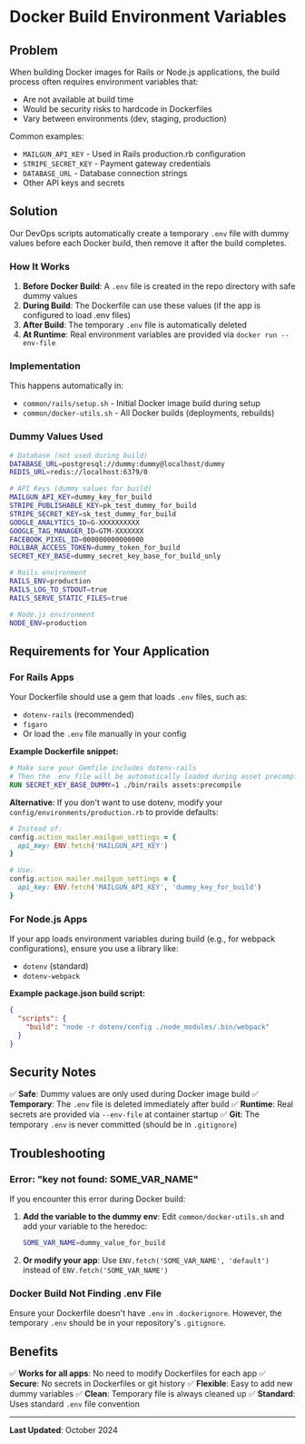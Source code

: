 # Docker Build Environment Variables

## Problem

When building Docker images for Rails or Node.js applications, the build process often requires environment variables that:
- Are not available at build time
- Would be security risks to hardcode in Dockerfiles
- Vary between environments (dev, staging, production)

Common examples:
- `MAILGUN_API_KEY` - Used in Rails production.rb configuration
- `STRIPE_SECRET_KEY` - Payment gateway credentials
- `DATABASE_URL` - Database connection strings
- Other API keys and secrets

## Solution

Our DevOps scripts automatically create a temporary `.env` file with dummy values before each Docker build, then remove it after the build completes.

### How It Works

1. **Before Docker Build**: A `.env` file is created in the repo directory with safe dummy values
2. **During Build**: The Dockerfile can use these values (if the app is configured to load .env files)
3. **After Build**: The temporary `.env` file is automatically deleted
4. **At Runtime**: Real environment variables are provided via `docker run --env-file`

### Implementation

This happens automatically in:
- `common/rails/setup.sh` - Initial Docker image build during setup
- `common/docker-utils.sh` - All Docker builds (deployments, rebuilds)

### Dummy Values Used

```bash
# Database (not used during build)
DATABASE_URL=postgresql://dummy:dummy@localhost/dummy
REDIS_URL=redis://localhost:6379/0

# API Keys (dummy values for build)
MAILGUN_API_KEY=dummy_key_for_build
STRIPE_PUBLISHABLE_KEY=pk_test_dummy_for_build
STRIPE_SECRET_KEY=sk_test_dummy_for_build
GOOGLE_ANALYTICS_ID=G-XXXXXXXXXX
GOOGLE_TAG_MANAGER_ID=GTM-XXXXXXX
FACEBOOK_PIXEL_ID=000000000000000
ROLLBAR_ACCESS_TOKEN=dummy_token_for_build
SECRET_KEY_BASE=dummy_secret_key_base_for_build_only

# Rails environment
RAILS_ENV=production
RAILS_LOG_TO_STDOUT=true
RAILS_SERVE_STATIC_FILES=true

# Node.js environment
NODE_ENV=production
```

## Requirements for Your Application

### For Rails Apps

Your Dockerfile should use a gem that loads `.env` files, such as:
- `dotenv-rails` (recommended)
- `figaro`
- Or load the `.env` file manually in your config

**Example Dockerfile snippet:**
```dockerfile
# Make sure your Gemfile includes dotenv-rails
# Then the .env file will be automatically loaded during asset precompilation
RUN SECRET_KEY_BASE_DUMMY=1 ./bin/rails assets:precompile
```

**Alternative**: If you don't want to use dotenv, modify your `config/environments/production.rb` to provide defaults:
```ruby
# Instead of:
config.action_mailer.mailgun_settings = {
  api_key: ENV.fetch('MAILGUN_API_KEY')
}

# Use:
config.action_mailer.mailgun_settings = {
  api_key: ENV.fetch('MAILGUN_API_KEY', 'dummy_key_for_build')
}
```

### For Node.js Apps

If your app loads environment variables during build (e.g., for webpack configurations), ensure you use a library like:
- `dotenv` (standard)
- `dotenv-webpack`

**Example package.json build script:**
```json
{
  "scripts": {
    "build": "node -r dotenv/config ./node_modules/.bin/webpack"
  }
}
```

## Security Notes

✅ **Safe**: Dummy values are only used during Docker image build
✅ **Temporary**: The `.env` file is deleted immediately after build
✅ **Runtime**: Real secrets are provided via `--env-file` at container startup
✅ **Git**: The temporary `.env` is never committed (should be in `.gitignore`)

## Troubleshooting

### Error: "key not found: SOME_VAR_NAME"

If you encounter this error during Docker build:

1. **Add the variable to the dummy env**: Edit `common/docker-utils.sh` and add your variable to the heredoc:
   ```bash
   SOME_VAR_NAME=dummy_value_for_build
   ```

2. **Or modify your app**: Use `ENV.fetch('SOME_VAR_NAME', 'default')` instead of `ENV.fetch('SOME_VAR_NAME')`

### Docker Build Not Finding .env File

Ensure your Dockerfile doesn't have `.env` in `.dockerignore`. However, the temporary `.env` should be in your repository's `.gitignore`.

## Benefits

✅ **Works for all apps**: No need to modify Dockerfiles for each app
✅ **Secure**: No secrets in Dockerfiles or git history
✅ **Flexible**: Easy to add new dummy variables
✅ **Clean**: Temporary file is always cleaned up
✅ **Standard**: Uses standard `.env` file convention

---

**Last Updated**: October 2024
